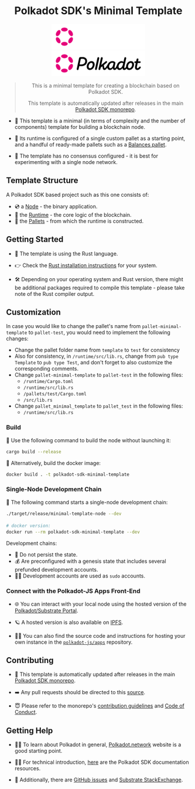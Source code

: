 <div align="center">

# Polkadot SDK's Minimal Template

<img height="70px" alt="Polkadot SDK Logo" src="https://github.com/paritytech/polkadot-sdk/raw/master/docs/images/Polkadot_Logo_Horizontal_Pink_White.png#gh-dark-mode-only"/>
<img height="70px" alt="Polkadot SDK Logo" src="https://github.com/paritytech/polkadot-sdk/raw/master/docs/images/Polkadot_Logo_Horizontal_Pink_Black.png#gh-light-mode-only"/>

> This is a minimal template for creating a blockchain based on Polkadot SDK.
>
> This template is automatically updated after releases in the main [Polkadot SDK monorepo](https://github.com/paritytech/polkadot-sdk).

</div>

* 🤏 This template is a minimal (in terms of complexity and the number of components)
template for building a blockchain node.

* 🔧 Its runtime is configured of a single custom pallet as a starting point, and a handful of ready-made pallets
such as a [Balances pallet](https://paritytech.github.io/polkadot-sdk/master/pallet_balances/index.html).

* 👤 The template has no consensus configured - it is best for experimenting with a single node network.

## Template Structure

A Polkadot SDK based project such as this one consists of:

* 💿 a [Node](./node/README.md) - the binary application.
* 🧮 the [Runtime](./runtime/README.md) - the core logic of the blockchain.
* 🎨 the [Pallets](./pallets/README.md) - from which the runtime is constructed.

## Getting Started

* 🦀 The template is using the Rust language.

* 👉 Check the
[Rust installation instructions](https://www.rust-lang.org/tools/install) for your system.

* 🛠️ Depending on your operating system and Rust version, there might be additional
packages required to compile this template - please take note of the Rust compiler output.

## Customization

In case you would like to change the pallet's name from  `pallet-minimal-template` to `pallet-test`, 
you would need to implement the following changes:
* Change the pallet folder name from `template` to `test` for consistency
* Also for consistency, in `/runtime/src/lib.rs`, change from `pub type Template` to `pub type Test`, 
and don't forget to also customize the corresponding comments.
* Change  `pallet-minimal-template` to `pallet-test` in the following files:
    * `/runtime/Cargo.toml`
    * `/runtime/src/lib.rs`
    * `/pallets/test/Cargo.toml`
    * `/src/lib.rs`
* Change `pallet_minimal_template` to `pallet_test` in the following files:
    * `/runtime/src/lib.rs`
  
### Build

🔨 Use the following command to build the node without launching it:

```sh
cargo build --release
```

🐳 Alternatively, build the docker image:

```sh
docker build . -t polkadot-sdk-minimal-template
```

### Single-Node Development Chain

👤 The following command starts a single-node development chain:

```sh
./target/release/minimal-template-node --dev

# docker version:
docker run --rm polkadot-sdk-minimal-template --dev
```

Development chains:

* 🧹 Do not persist the state.
* 💰 Are preconfigured with a genesis state that includes several prefunded development accounts.
* 🧑‍⚖️ Development accounts are used as `sudo` accounts.

### Connect with the Polkadot-JS Apps Front-End

* 🌐 You can interact with your local node using the
hosted version of the [Polkadot/Substrate
Portal](https://polkadot.js.org/apps/#/explorer?rpc=ws://localhost:9944).

* 🪐 A hosted version is also
available on [IPFS](https://dotapps.io/).

* 🧑‍🔧 You can also find the source code and instructions for hosting your own instance in the
[`polkadot-js/apps`](https://github.com/polkadot-js/apps) repository.

## Contributing

* 🔄 This template is automatically updated after releases in the main [Polkadot SDK monorepo](https://github.com/paritytech/polkadot-sdk).

* ➡️ Any pull requests should be directed to this [source](https://github.com/paritytech/polkadot-sdk/tree/master/templates/minimal).

* 😇 Please refer to the monorepo's
[contribution guidelines](https://github.com/paritytech/polkadot-sdk/blob/master/docs/contributor/CONTRIBUTING.md) and
[Code of Conduct](https://github.com/paritytech/polkadot-sdk/blob/master/docs/contributor/CODE_OF_CONDUCT.md).

## Getting Help

* 🧑‍🏫 To learn about Polkadot in general, [Polkadot.network](https://polkadot.network/) website is a good starting point.

* 🧑‍🔧 For technical introduction, [here](https://github.com/paritytech/polkadot-sdk#-documentation) are
the Polkadot SDK documentation resources.

* 👥 Additionally, there are [GitHub issues](https://github.com/paritytech/polkadot-sdk/issues) and
[Substrate StackExchange](https://substrate.stackexchange.com/).

